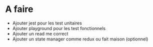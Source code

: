 # A faire
   -  Ajouter jest pour les test unitaires
   -  Ajouter playground pour les test fonctionnels
   -  Ajouter un read me correct
   -  Ajouter un state manager comme redux ou fait maison (optionnel)
